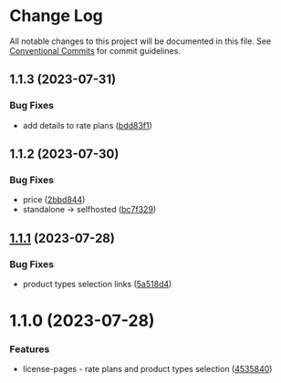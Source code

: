 # Change Log

All notable changes to this project will be documented in this file.
See [Conventional Commits](https://conventionalcommits.org) for commit guidelines.

## 1.1.3 (2023-07-31)


### Bug Fixes

* add details to rate plans ([bdd83f1](https://github.com/gemunion/mui-packages/commit/bdd83f1cb7b12b76f1f1d30b8c327cd54cb17428))





## 1.1.2 (2023-07-30)


### Bug Fixes

* price ([2bbd844](https://github.com/gemunion/mui-packages/commit/2bbd8449f511279209aa1b171181e6583cfd5acd))
* standalone -> selfhosted ([bc7f329](https://github.com/gemunion/mui-packages/commit/bc7f3299731049f0bb50c338233e32e4f262ad27))





## [1.1.1](https://github.com/gemunion/mui-packages/compare/@gemunion/license-pages@1.1.0...@gemunion/license-pages@1.1.1) (2023-07-28)


### Bug Fixes

* product types selection links ([5a518d4](https://github.com/gemunion/mui-packages/commit/5a518d4f2b4aabb52f1fa4c12d18e6d5ee5d9082))





# 1.1.0 (2023-07-28)


### Features

* license-pages - rate plans and product types selection ([4535840](https://github.com/gemunion/mui-packages/commit/45358403d1a6d3ae85a9df266f652dbf94ed0acd))
